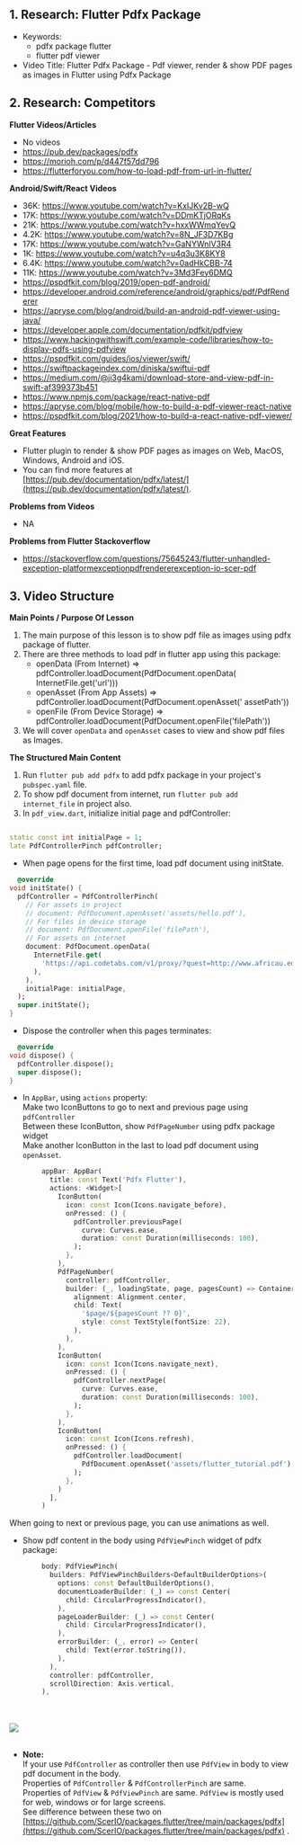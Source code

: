 ## 1. Research: Flutter Pdfx Package

- Keywords:
    - pdfx package flutter
    - flutter pdf viewer
- Video Title: Flutter Pdfx Package - Pdf viewer, render & show PDF pages as images in Flutter using
  Pdfx Package

## 2. Research: Competitors

**Flutter Videos/Articles**

- No videos
- https://pub.dev/packages/pdfx
- https://morioh.com/p/d447f57dd796
- https://flutterforyou.com/how-to-load-pdf-from-url-in-flutter/

**Android/Swift/React Videos**

- 36K: https://www.youtube.com/watch?v=KxIJKv2B-wQ
- 17K: https://www.youtube.com/watch?v=DDmKTjORqKs
- 21K: https://www.youtube.com/watch?v=hxxWWmqYevQ
- 4.2K: https://www.youtube.com/watch?v=8N_JF3D7KBg
- 17K: https://www.youtube.com/watch?v=GaNYWnlV3R4
- 1K: https://www.youtube.com/watch?v=u4q3u3K8KY8
- 6.4K: https://www.youtube.com/watch?v=0adHkCBB-74
- 11K: https://www.youtube.com/watch?v=3Md3Fey6DMQ
- https://pspdfkit.com/blog/2019/open-pdf-android/
- https://developer.android.com/reference/android/graphics/pdf/PdfRenderer
- https://apryse.com/blog/android/build-an-android-pdf-viewer-using-java/
- https://developer.apple.com/documentation/pdfkit/pdfview
- https://www.hackingwithswift.com/example-code/libraries/how-to-display-pdfs-using-pdfview
- https://pspdfkit.com/guides/ios/viewer/swift/
- https://swiftpackageindex.com/diniska/swiftui-pdf
- https://medium.com/@ji3g4kami/download-store-and-view-pdf-in-swift-af399373b451
- https://www.npmjs.com/package/react-native-pdf
- https://apryse.com/blog/mobile/how-to-build-a-pdf-viewer-react-native
- https://pspdfkit.com/blog/2021/how-to-build-a-react-native-pdf-viewer/

**Great Features**

- Flutter plugin to render & show PDF pages as images on Web, MacOS, Windows, Android and iOS.
- You can find more features
  at [https://pub.dev/documentation/pdfx/latest/](https://pub.dev/documentation/pdfx/latest/).

**Problems from Videos**

- NA

**Problems from Flutter Stackoverflow**

- https://stackoverflow.com/questions/75645243/flutter-unhandled-exception-platformexceptionpdfrendererexception-io-scer-pdf

## 3. Video Structure

**Main Points / Purpose Of Lesson**

1. The main purpose of this lesson is to show pdf file as images using pdfx package of flutter.
2. There are three methods to load pdf in flutter app using this package:
    - openData (From Internet)       => pdfController.loadDocument(PdfDocument.openData(
      InternetFile.get('url')))
    - openAsset (From App Assets)    => pdfController.loadDocument(PdfDocument.openAsset('
      assetPath'))
    - openFile (From Device Storage) => pdfController.loadDocument(PdfDocument.openFile('filePath'))
3. We will cover `openData` and `openAsset` cases to view and show pdf files as Images.

**The Structured Main Content**

1. Run `flutter pub add pdfx` to add pdfx package in your project's `pubspec.yaml` file.
2. To show pdf document from internet, run `flutter pub add internet_file` in project also.
3. In `pdf_view.dart`, initialize initial page and pdfController:

```dart

static const int initialPage = 1;
late PdfControllerPinch pdfController;
```

- When page opens for the first time, load pdf document using initState.

```dart
  @override
void initState() {
  pdfController = PdfControllerPinch(
    // For assets in project
    // document: PdfDocument.openAsset('assets/hello.pdf'),
    // For files in device storage
    // document: PdfDocument.openFile('filePath'),
    // For assets on internet
    document: PdfDocument.openData(
      InternetFile.get(
        'https://api.codetabs.com/v1/proxy/?quest=http://www.africau.edu/images/default/sample.pdf',
      ),
    ),
    initialPage: initialPage,
  );
  super.initState();
}
```

- Dispose the controller when this pages terminates:

```dart
  @override
void dispose() {
  pdfController.dispose();
  super.dispose();
}
```

- In `AppBar`, using `actions` property:
  <br/>Make two IconButtons to go to next and previous page using `pdfController`
  <br/>Between these IconButton, show `PdfPageNumber` using pdfx package
  widget
  <br/> Make another IconButton in the last to load pdf document using `openAsset`.

```dart 
        appBar: AppBar(
          title: const Text('Pdfx Flutter'),
          actions: <Widget>[
            IconButton(
              icon: const Icon(Icons.navigate_before),
              onPressed: () {
                pdfController.previousPage(
                  curve: Curves.ease,
                  duration: const Duration(milliseconds: 100),
                );
              },
            ),
            PdfPageNumber(
              controller: pdfController,
              builder: (_, loadingState, page, pagesCount) => Container(
                alignment: Alignment.center,
                child: Text(
                  '$page/${pagesCount ?? 0}',
                  style: const TextStyle(fontSize: 22),
                ),
              ),
            ),
            IconButton(
              icon: const Icon(Icons.navigate_next),
              onPressed: () {
                pdfController.nextPage(
                  curve: Curves.ease,
                  duration: const Duration(milliseconds: 100),
                );
              },
            ),
            IconButton(
              icon: const Icon(Icons.refresh),
              onPressed: () {
                pdfController.loadDocument(
                  PdfDocument.openAsset('assets/flutter_tutorial.pdf'),
                );
              },
            )
          ],
        )
```

When going to next or previous page, you can use animations as well.

- Show pdf content in the body using `PdfViewPinch` widget of pdfx package:

```dart 
        body: PdfViewPinch(
          builders: PdfViewPinchBuilders<DefaultBuilderOptions>(
            options: const DefaultBuilderOptions(),
            documentLoaderBuilder: (_) => const Center(
              child: CircularProgressIndicator(),
            ),
            pageLoaderBuilder: (_) => const Center(
              child: CircularProgressIndicator(),
            ),
            errorBuilder: (_, error) => Center(
              child: Text(error.toString()),
            ),
          ),
          controller: pdfController,
          scrollDirection: Axis.vertical,
        ),
```

<br/><br/>
![](https://raw.githubusercontent.com/ScerIO/packages.flutter/main/packages/pdfx/example/media/pinch.gif?raw=true)
<br/><br/>

- **Note:**
  <br/> If your use `PdfController` as controller then use `PdfView` in body to view pdf document in
  the body.
  <br/> Properties of `PdfController` & `PdfControllerPinch` are same.
  <br/> Properties of `PdfView` & `PdfViewPinch` are same. `PdfView` is mostly used for web, windows
  or for large screens.
  <br/> See difference between these two
  on [https://github.com/ScerIO/packages.flutter/tree/main/packages/pdfx](https://github.com/ScerIO/packages.flutter/tree/main/packages/pdfx)
  .